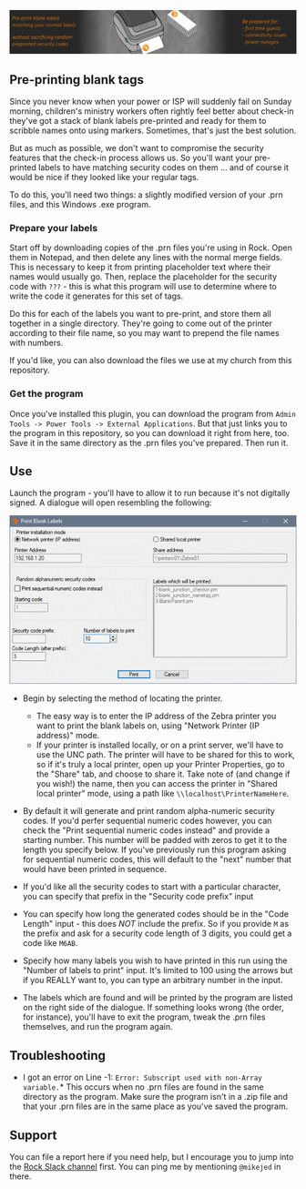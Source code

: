 ![Icon](../Print%20blank%20labels%20Plugin/package-icon.png?raw=true "Project Icon")
## Pre-printing blank tags
Since you never know when your power or ISP will suddenly fail on Sunday morning, children's ministry workers often rightly feel better about check-in they've got a stack of blank labels pre-printed and ready for them to scribble names onto using markers. Sometimes, that's just the best solution.

But as much as possible, we don't want to compromise the security features that the check-in process allows us. So you'll want your pre-printed labels to have matching security codes on them ... and of course it would be nice if they looked like your regular tags.

To do this, you'll need two things: a slightly modified version of your .prn files, and this Windows .exe program.

### Prepare your labels
Start off by downloading copies of the .prn files you're using in Rock. Open them in Notepad, and then delete any lines with the normal merge fields. This is necessary to keep it from printing placeholder text where their names would usually go. Then, replace the placeholder for the security code with `???` - this is what this program will use to determine where to write the code it generates for this set of tags.

Do this for each of the labels you want to pre-print, and store them all together in a single directory. They're going to come out of the printer according to their file name, so you may want to prepend the file names with numbers.

If you'd like, you can also download the files we use at my church from this repository.

### Get the program
Once you've installed this plugin, you can download the program from `Admin Tools -> Power Tools -> External Applications`. But that just links you to the program in this repository, so you can download it right from here, too. Save it in the same directory as the .prn files you've prepared. Then run it.

## Use
Launch the program - you'll have to allow it to run because it's not digitally signed. A dialogue will open resembling the following:

![Icon](../Print%20blank%20labels%20Plugin/Screenshot.png?raw=true "Screenshot")
* Begin by selecting the method of locating the printer.
    * The easy way is to enter the IP address of the Zebra printer you want to print the blank labels on, using "Network Printer (IP address)" mode.
    * If your printer is installed locally, or on a print server, we'll have to use the UNC path. The printer will have to be shared for this to work, so if it's truly a local printer, open up your Printer Properties, go to the "Share" tab, and choose to share it. Take note of (and change if you wish!) the name, then you can access the printer in "Shared local printer" mode, using a path like `\\localhost\PrinterNameHere`.

* By default it will generate and print random alpha-numeric security codes. If you'd perfer sequential numeric codes however, you can check the "Print sequential numeric codes instead" and provide a starting number. This number will be padded with zeros to get it to the length you specify below. If you've previously run this program asking for sequential numeric codes, this will default to the "next" number that would have been printed in sequence.

* If you'd like all the security codes to start with a particular character, you can specify that prefix in the "Security code prefix" input

* You can specify how long the generated codes should be in the "Code Length" input - this does *NOT* include the prefix. So if you provide `M` as the prefix and ask for a security code length of 3 digits, you could get a code like `M6AB`.

* Specify how many labels you wish to have printed in this run using the "Number of labels to print" input. It's limited to 100 using the arrows but if you REALLY want to, you can type an arbitrary number in the input.

* The labels which are found and will be printed by the program are listed on the right side of the dialogue. If something looks wrong (the order, for instance), you'll have to exit the program, tweak the .prn files themselves, and run the program again.

## Troubleshooting
* I got an error on Line -1: `Error: Subscript used with non-Array variable.`*
This occurs when no .prn files are found in the same directory as the program. Make sure the program isn't in a .zip file and that your .prn files are in the same place as you've saved the program.

## Support
You can file a report here if you need help, but I encourage you to jump into the [Rock Slack channel](https://www.rockrms.com/slack) first. You can ping me by mentioning `@mikejed` in there.
